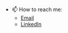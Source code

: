 <!-- - 👋 Hi, I’m @AsadpourMohammad -->
<!-- - 👀 I’m interested in ... -->
<!-- - 🌱 I’m currently learning ... -->
<!-- - 💞️ I’m looking to collaborate on ... -->

- 📫 How to reach me:
    - [Email](For.Mohammad.Asadpour@gmail.com)
    - [LinkedIn](https://www.linkedin.com/in/mohammad-asadpour-a00738242/)

<!---
AsadpourMohammad/AsadpourMohammad is a ✨ special ✨ repository because its `README.md` (this file) appears on your GitHub profile.
You can click the Preview link to take a look at your changes.
--->
